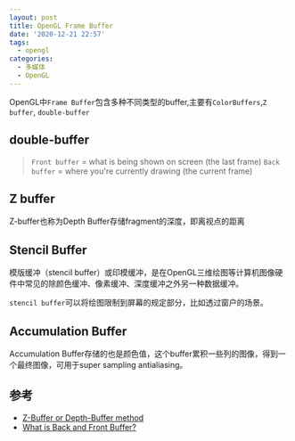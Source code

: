 ```yaml
---
layout: post
title: OpenGL Frame Buffer
date: '2020-12-21 22:57'
tags:
  - opengl
categories:
  - 多媒体
  - OpenGL
---
```


OpenGL中`Frame Buffer`包含多种不同类型的buffer,主要有`ColorBuffers`,`Z buffer`, `double-buffer`

<!--more-->

## double-buffer

> `Front buffer` = what is being shown on screen (the last frame)
> `Back buffer` = where you're currently drawing (the current frame)

## Z buffer

Z-buffer也称为Depth Buffer存储fragment的深度，即离视点的距离


## Stencil Buffer

模版缓冲（stencil buffer）或印模缓冲，是在OpenGL三维绘图等计算机图像硬件中常见的除颜色缓冲、像素缓冲、深度缓冲之外另一种数据缓冲。

`stencil buffer`可以将绘图限制到屏幕的规定部分，比如透过窗户的场景。

## Accumulation Buffer

Accumulation Buffer存储的也是颜色值，这个buffer累积一些列的图像，得到一个最终图像，可用于super sampling antialiasing。

## 参考

- [Z-Buffer or Depth-Buffer method](https://www.geeksforgeeks.org/z-buffer-depth-buffer-method/)
- [What is Back and Front Buffer?](https://www.gamedev.net/forums/topic/619051-what-is-back-and-front-buffer/)
